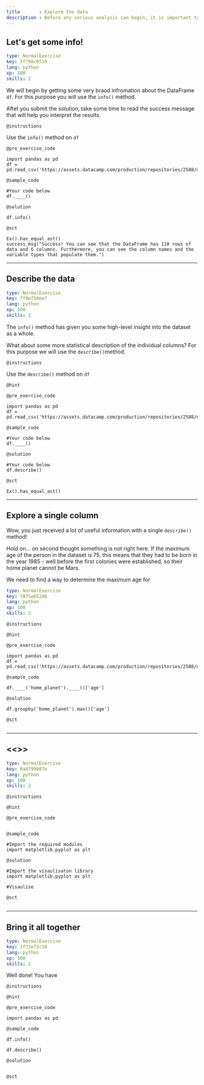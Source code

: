 ```yaml
---
title       : Explore the data
description : Before any serious analysis can begin, it is important to understand your data. We do this by perfomring Exploratory Data Anlysis (EDA). A few of EDA methods will be covered in this chapter.
---
```

## Let's get some info! 

```yaml
type: NormalExercise
key: 5f798c6519
lang: python
xp: 100
skills: 2
```
We will begin by getting some very braod infromation about the DataFrame `df`. For this purpose you will use the `info()` method.

Aftet you submit the solution, take some time to read the success message that will help you interpret the results.

`@instructions`

Use the `info()` method on `df`

`@pre_exercise_code`
```
import pandas as pd
df = pd.read_csv('https://assets.datacamp.com/production/repositories/2588/datasets/73d9f6626d0059203da53d733f5f781c4c9aed32/mars_data.csv')
```
`@sample_code`
```{python}
#Your code below
df.____()

```

`@solution`
```
df.info()
```

`@sct`
```{python}
Ex().has_equal_ast()
success_msg("Success! You can see that the DataFrame has 110 rows of data and 6 columns. Furthermore, you can see the column names and the variable types that populate them.")
```

---
## Describe the data

```yaml
type: NormalExercise
key: ff0ef50ee7
lang: python
xp: 100
skills: 2
```
The `info()` method has given you some high-level insight into the dataset as a whole.

What about some more statistical description of the individual columns? For this purpose we will use the `describe()`method.

`@instructions`

Use the `describe()` method on `df`

`@hint`

`@pre_exercise_code`
```{python}
import pandas as pd
df = pd.read_csv('https://assets.datacamp.com/production/repositories/2588/datasets/73d9f6626d0059203da53d733f5f781c4c9aed32/mars_data.csv')
```

`@sample_code`
```{python}
#Your code below
df.____()
```

`@solution`
```{python}
#Your code below
df.describe()
```

`@sct`
```{python}
Ex().has_equal_ast()
```


---
## Explore a single column

Wow, you just received a lot of useful information with a single `describe()` method! 

Hold on... on second thought something is not right here. If the maximum age of the person in the dataset is 75, this means that they had to be born in the year 1985 - well before the first colonies were established, so their home planet cannot be Mars. 

We need to find a way to determine the maximum age for 

```yaml
type: NormalExercise
key: 7875e652d6
lang: python
xp: 100
skills: 2
```


`@instructions`

`@hint`

`@pre_exercise_code`
```{python}
import pandas as pd
df = pd.read_csv('https://assets.datacamp.com/production/repositories/2588/datasets/73d9f6626d0059203da53d733f5f781c4c9aed32/mars_data.csv')
```

`@sample_code`
```{python}
df.____('home_planet').____()['age']
```

`@solution`
```{python}
df.groupby('home_planet').max()['age']
```

`@sct`
```{python}

```

---
## <<<New Exercise>>>

```yaml
type: NormalExercise
key: 0a8799887e
lang: python
xp: 100
skills: 2
```


`@instructions`

`@hint`

`@pre_exercise_code`
```{python}

```

`@sample_code`
```{python}
#Import the required modules
import matplotlib.pyplot as plt

```

`@solution`
```{python}
#Import the visaulisaton library
import matplotlib.pyplot as plt

#Visaulise 

```

`@sct`
```{python}

```
---
## Bring it all together

```yaml
type: NormalExercise
key: 1f72e72c18
lang: python
xp: 100
skills: 2
```

Well done! You have 

`@instructions`

`@hint`

`@pre_exercise_code`
```
import pandas as pd

```

`@sample_code`
```
df.info()

df.describe()

```

`@solution`
```{python}

```

`@sct`
```{python}

```

